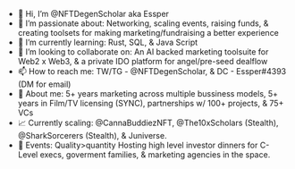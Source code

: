 - 👋 Hi, I’m @NFTDegenScholar aka Essper 
- 👀 I’m passionate about: Networking, scaling events, raising funds, & creating toolsets for making marketing/fundraising a better experience
- 🌱 I’m currently learning: Rust, SQL, & Java Script
- 💞️ I’m looking to collaborate on: An AI backed marketing toolsuite for Web2 x Web3, & a private IDO platform for angel/pre-seed dealflow 
- 📫 How to reach me: TW/TG - @NFTDegenScholar, & DC - Essper#4393 (DM for email)
- 🔎 About me: 5+ years marketing across multiple bussiness models, 5+ years in Film/TV licensing (SYNC), partnerships w/ 100+ projects, & 75+ VCs 
- 📈 Currently scaling: @CannaBuddiezNFT, @The10xScholars (Stealth), @SharkSorcerers (Stealth), & Juniverse. 
- 🎉 Events: Quality>quantity Hosting high level investor dinners for C-Level execs, goverment families, & marketing agencies in the space. 
